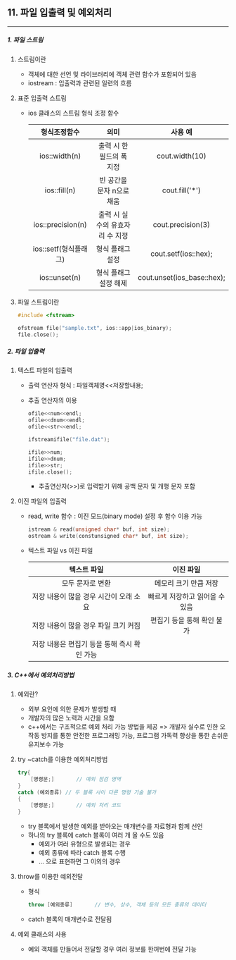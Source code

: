 ## 11. 파일 입출력 및 예외처리

---

##### 1. 파일 스트림

1. 스트림이란

   - 객체에 대한 선언 및 라이브러리에 객체 관련 함수가 포함되어 있음
   - iostream : 입출력과 관련된 일련의 흐름

2. 표준 입출력 스트림

   - ios 클래스의 스트림 형식 조정 함수

     |     형식조정함수      |              의미               |          사용 예           |
     | :-------------------: | :-----------------------------: | :------------------------: |
     |     ios::width(n)     |    출력 시 한 필드의 폭 지정    |       cout.width(10)       |
     |     ios::fill(n)      |    빈 공간을 문자 n으로 채움    |       cout.fill('*')       |
     |   ios::precision(n)   | 출력 시 실수의 유효자리 수 지정 |     cout.precision(3)      |
     | ios::setf(형식플래그) |        형식 플래그 설정         |    cout.setf(ios::hex);    |
     |     ios::unset(n)     |      형식 플래그 설정 해제      | cout.unset(ios_base::hex); |

3. 파일 스트림이란

   ```c++
   #include <fstream>
   ```

   ```c++
   ofstream file("sample.txt", ios::app|ios_binary);
   file.close();
   ```



##### 2. 파일 입출력

1. 텍스트 파일의 입출력

   - 출력 연산자 형식 : 파일객체명<<저장할내용;

   - 추출 연산자의 이용

     ```C++
     ofile<<num<<endl;
     ofile<<dnum<<endl;
     ofile<<str<<endl;
     ```

     ```C++
     ifstreamifile("file.dat");
     
     ifile>>num;
     ifile>>dnum;
     ifile>>str;
     ifile.close();
     ```

     - 추출연산자(>>)로 입력받기 위해 공백 문자 및 개행 문자 포함

2. 이진 파일의 입출력

   - read, write 함수 : 이진 모드(binary mode) 설정 후 함수 이용 가능

     ```C++
     istream & read(unsigned char* buf, int size);
     ostream & write(constunsigned char* buf, int size);
     ```

   - 텍스트 파일 vs 이진 파일

     |                 텍스트 파일                 |           이진 파일            |
     | :-----------------------------------------: | :----------------------------: |
     |              모두 문자로 변환               |     메모리 크기 만큼 저장      |
     |   저장 내용이 많을 경우 시간이 오래 소요    | 빠르게 저장하고 읽어올 수 있음 |
     |    저장 내용이 많을 경우 파일 크기 커짐     |   편집기 등을 통해 확인 불가   |
     | 저장 내용은 편집기 등을 통해 즉시 확인 가능 |                                |



##### 3. C++에서 예외처리방법

1. 예외란?

   - 외부 요인에 의한 문제가 발생할 때
   - 개발자의 많은 노력과 시간을 요함
   - c++에서는 구조적으로 예외 처리 가능 방법을 제공
     => 개발자 실수로 인한 오작동 방지를 통한 안전한 프로그래밍 가능,
           프로그램 가독력 향상을 통한 손쉬운 유지보수 가능

2. try ~catch를 이용한 예외처리방법

   ```C++
   try{
       [명령문;]		// 예외 점검 영역
   }
   catch (예외종류)	// 두 블록 사이 다른 명령 기술 불가
   {
       [명령문;]		// 예외 처리 코드
   }
   ```

   - try 블록에서 발생한 예외를 받아오는 매개변수를 자료형과 함께 선언
   - 하나의 try 블록에 catch 블록이 여러 개 올 수도 있음
     - 예외가 여러 유형으로 발생되는 경우
     - 예외 종류에 따라 catch 블록 수행
     - ... 으로 표현하면 그 이외의 경우

3. throw를 이용한 예외전달

   - 형식

     ```c++
     throw [예외종류]		// 변수, 상수, 객체 등의 모든 종류의 데이터
     ```

   - catch 블록의 매개변수로 전달됨

4. 예외 클래스의 사용

   - 예외 객체를 만들어서 전달할 경우 여러 정보를 한꺼번에 전달 가능